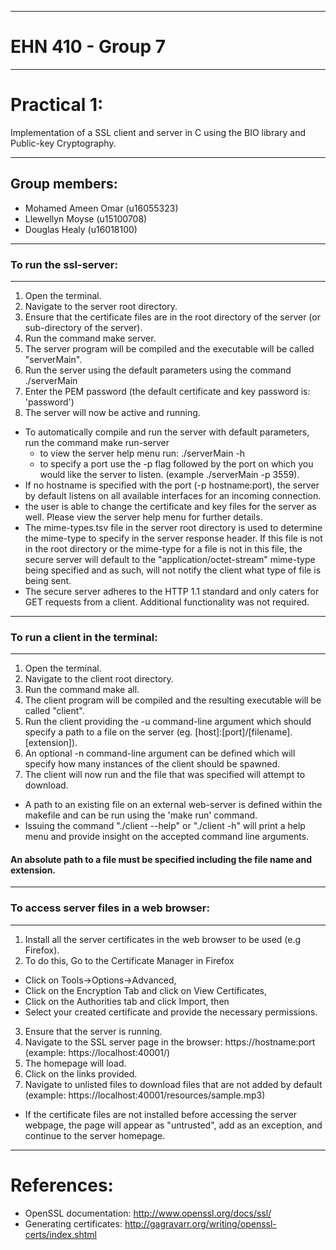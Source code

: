 ************************************				
# EHN 410 - Group 7
************************************				
# Practical 1:
Implementation of a SSL client and server in C using the BIO library and Public-key Cryptography. 
************************************
## Group members:
* Mohamed Ameen Omar 	(u16055323)
* Llewellyn Moyse 	(u15100708)
* Douglas Healy 	(u16018100)

**************************
### To run the ssl-server:
**************************
1. Open the terminal.
2. Navigate to the server root directory.
3. Ensure that the certificate files are in the root directory of the server (or sub-directory of the server).
4. Run the command make server.
5. The server program will be compiled and the executable will be called "serverMain".
6. Run the server using the default parameters using the command ./serverMain 
7. Enter the PEM password (the default certificate and key password is: 'password')
8. The server will now be active and running.

* To automatically compile and run the server with default parameters, run the command make run-server
  * to view the server help menu run: ./serverMain -h
  * to specify a port use the -p flag followed by the port on which you would like the server to listen. (example ./serverMain -p 3559). 
* If no hostname is specified with the port (-p hostname:port), the server by default listens on all available interfaces for an incoming connection.
* the user is able to change the certificate and key files for the server as well. Please view the server help menu for further details. 
* The mime-types.tsv file in the server root directory is used to determine the mime-type to specify in the server response header. If this file
is not in the root directory or the mime-type for a file is not in this file, the secure server will default to the "application/octet-stream" mime-type being 
specified and as such, will not notify the client what type of file is being sent. 
* The secure server adheres to the HTTP 1.1 standard and only caters for GET requests from a client. Additional functionality was not required. 

************************************
### To run a client in the terminal:
************************************
1. Open the terminal.
2. Navigate to the client root directory.
3. Run the command make all.
4. The client program will be compiled and the resulting executable will be called "client".
5. Run the client providing the -u command-line argument which should specify a path to a file on the server (eg. [host]:[port]/[filename].[extension]).
6. An optional -n command-line argument can be defined which will specify how many instances of the client should be spawned.
7. The client will now run and the file that was specified will attempt to download.

* A path to an existing file on an external web-server is defined within the makefile and can be run using the 'make run' command.
* Issuing the command "./client --help" or "./client -h" will print a help menu and provide insight on the accepted command line arguments.


#### An absolute path to a file must be specified including the file name and extension.

********************************************
### To access server files in a web browser:
********************************************
1. Install all the server certificates in the web browser to be used (e.g Firefox).
2. To do this, Go to the Certificate Manager in Firefox
  * Click on Tools->Options->Advanced, 
  * Click on the Encryption Tab and click on View Certificates,
  * Click on the Authorities tab and click Import, then
  * Select your created certificate and provide the necessary permissions.
3. Ensure that the server is running. 
4. Navigate to the SSL server page in the browser: https://hostname:port (example: https://localhost:40001/)
5. The homepage will load.
6. Click on the links provided.
7. Navigate to unlisted files to download files that are not added by default (example: https://localhost:40001/resources/sample.mp3)

* If the certificate files are not installed before accessing the server webpage, the page will appear as "untrusted", add as an exception, 
and continue to the server homepage.
************************************				
# References:
* OpenSSL documentation: http://www.openssl.org/docs/ssl/
* Generating certificates: http://gagravarr.org/writing/openssl-certs/index.shtml

